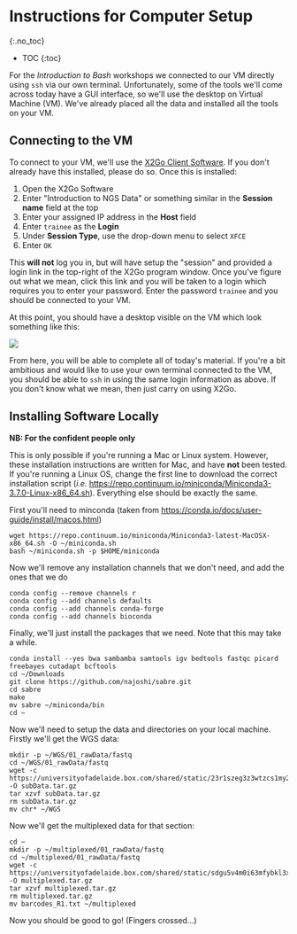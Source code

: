 # Instructions for Computer Setup
{:.no_toc}

* TOC
{:toc}

For the *Introduction to Bash* workshops we connected to our VM directly using `ssh` via our own terminal.
Unfortunately, some of the tools we'll come across today have a GUI interface, so we'll use the desktop on Virtual Machine (VM).
We've already placed all the data and installed all the tools on your VM.

## Connecting to the VM

To connect to your VM, we'll use the [X2Go Client Software](https://wiki.x2go.org/doku.php/doc:installation:x2goclient).
If you don't already have this installed, please do so.
Once this is installed:

1. Open the X2Go Software
2. Enter "Introduction to NGS Data" or something similar in the **Session name** field at the top
3. Enter your assigned IP address in the **Host** field
4. Enter `trainee` as the **Login**
5. Under **Session Type**, use the drop-down menu to select `XFCE`
6. Enter `OK`

This **will not** log you in, but will have setup the "session" and provided a login link in the top-right of the X2Go program window.
Once you've figure out what we mean, click this link and you will be taken to a login which requires you to enter your password.
Enter the password `trainee` and you should be connected to your VM.

At this point, you should have a desktop visible on the VM which look something like this:

![](../images/VM_Desktop.png)

From here, you will be able to complete all of today's material.
If you're a bit ambitious and would like to use your own terminal connected to the VM, you should be able to `ssh` in using the same login information as above.
If you don't know what we mean, then just carry on using X2Go.

## Installing Software Locally

**NB: For the confident people only**

This is only possible if you're running a Mac or Linux system.
However, these installation instructions are written for Mac, and have **not** been tested.
If you're running a Linux OS, change the first line to download the correct installation script (_i.e._ https://repo.continuum.io/miniconda/Miniconda3-3.7.0-Linux-x86_64.sh).
Everything else should be exactly the same.

First you'll need to minconda (taken from https://conda.io/docs/user-guide/install/macos.html)

```
wget https://repo.continuum.io/miniconda/Miniconda3-latest-MacOSX-x86_64.sh -O ~/miniconda.sh
bash ~/miniconda.sh -p $HOME/miniconda
```

Now we'll remove any installation channels that we don't need, and add the ones that we do

```
conda config --remove channels r
conda config --add channels defaults
conda config --add channels conda-forge
conda config --add channels bioconda
```

Finally, we'll just install the packages that we need.
Note that this may take a while.

```
conda install --yes bwa sambamba samtools igv bedtools fastqc picard freebayes cutadapt bcftools
cd ~/Downloads
git clone https://github.com/najoshi/sabre.git
cd sabre
make
mv sabre ~/miniconda/bin
cd ~
```

Now we'll need to setup the data and directories on your local machine.
Firstly we'll get the WGS data:

```
mkdir -p ~/WGS/01_rawData/fastq
cd ~/WGS/01_rawData/fastq
wget -c https://universityofadelaide.box.com/shared/static/23r1szeg3z3wtzcs1my2szw63w8zv7ip.gz -O subData.tar.gz
tar xzvf subData.tar.gz
rm subData.tar.gz
mv chr* ~/WGS
```

Now we'll get the multiplexed data for that section:

```
cd ~
mkdir -p ~/multiplexed/01_rawData/fastq
cd ~/multiplexed/01_rawData/fastq
wget -c https://universityofadelaide.box.com/shared/static/sdgu5v4m0i63mfybkl3x81dmgwyaikr2.gz -O multiplexed.tar.gz
tar xzvf multiplexed.tar.gz
rm multiplexed.tar.gz
mv barcodes_R1.txt ~/multiplexed
```

Now you should be good to go! (Fingers crossed...)
